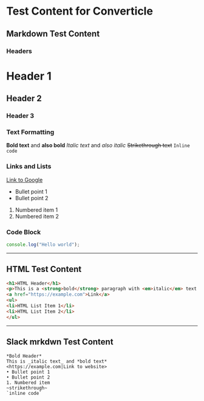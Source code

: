 # Test Content for Converticle

## Markdown Test Content

### Headers
# Header 1
## Header 2
### Header 3

### Text Formatting
**Bold text** and __also bold__
*Italic text* and _also italic_
~~Strikethrough text~~
`Inline code`

### Links and Lists
[Link to Google](https://google.com)

- Bullet point 1
- Bullet point 2

1. Numbered item 1
2. Numbered item 2

### Code Block
```javascript
console.log("Hello world");
```

---

## HTML Test Content
```html
<h1>HTML Header</h1>
<p>This is a <strong>bold</strong> paragraph with <em>italic</em> text.</p>
<a href="https://example.com">Link</a>
<ul>
<li>HTML List Item 1</li>
<li>HTML List Item 2</li>
</ul>
```

---

## Slack mrkdwn Test Content
```
*Bold Header*
This is _italic text_ and *bold text*
<https://example.com|Link to website>
• Bullet point 1
• Bullet point 2
1. Numbered item
~strikethrough~
`inline code`
```